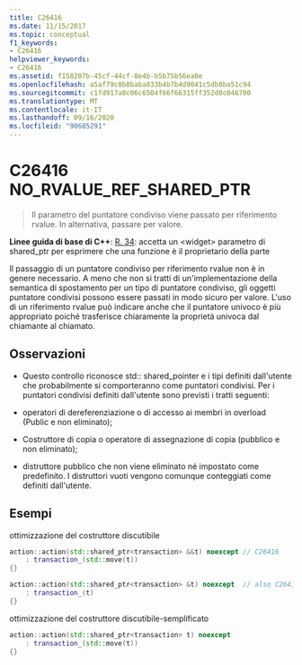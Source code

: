 ```yaml
---
title: C26416
ms.date: 11/15/2017
ms.topic: conceptual
f1_keywords:
- C26416
helpviewer_keywords:
- C26416
ms.assetid: f158207b-45cf-44cf-8e4b-b5b75b56ea0e
ms.openlocfilehash: a5af79c8b8baba833b4b7b4d9041c5db0ba51c94
ms.sourcegitcommit: c1fd917a8c06c6504f66f66315ff352d0c046700
ms.translationtype: MT
ms.contentlocale: it-IT
ms.lasthandoff: 09/16/2020
ms.locfileid: "90685291"
---
```

# <a name="c26416-no_rvalue_ref_shared_ptr"></a>C26416 NO_RVALUE_REF_SHARED_PTR

> Il parametro del puntatore condiviso viene passato per riferimento rvalue. In alternativa, passare per valore.

**Linee guida di base di C++**: [R. 34](https://github.com/isocpp/CppCoreGuidelines/blob/master/CppCoreGuidelines.md#r34-take-a-shared_ptrwidget-parameter-to-express-that-a-function-is-part-owner): accetta un \<widget> parametro di shared_ptr per esprimere che una funzione è il proprietario della parte

Il passaggio di un puntatore condiviso per riferimento rvalue non è in genere necessario. A meno che non si tratti di un'implementazione della semantica di spostamento per un tipo di puntatore condiviso, gli oggetti puntatore condivisi possono essere passati in modo sicuro per valore. L'uso di un riferimento rvalue può indicare anche che il puntatore univoco è più appropriato poiché trasferisce chiaramente la proprietà univoca dal chiamante al chiamato.

## <a name="remarks"></a>Osservazioni

- Questo controllo riconosce std:: shared_pointer e i tipi definiti dall'utente che probabilmente si comporteranno come puntatori condivisi. Per i puntatori condivisi definiti dall'utente sono previsti i tratti seguenti:

- operatori di dereferenziazione o di accesso ai membri in overload (Public e non eliminato);

- Costruttore di copia o operatore di assegnazione di copia (pubblico e non eliminato);

- distruttore pubblico che non viene eliminato né impostato come predefinito. I distruttori vuoti vengono comunque conteggiati come definiti dall'utente.

## <a name="examples"></a>Esempi

ottimizzazione del costruttore discutibile

```cpp
action::action(std::shared_ptr<transaction> &&t) noexcept // C26416
    : transaction_(std::move(t))
{}

action::action(std::shared_ptr<transaction> &t) noexcept  // also C26417 LVALUE_REF_SHARED_PTR
    : transaction_(t)
{}
```

ottimizzazione del costruttore discutibile-semplificato

```cpp
action::action(std::shared_ptr<transaction> t) noexcept
    : transaction_(std::move(t))
{}
```
